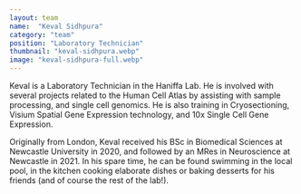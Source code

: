 ```yaml
---
layout: team
name:  "Keval Sidhpura"
category: "team"
position: "Laboratory Technician"
thumbnail: "keval-sidhpura.webp"
image: "keval-sidhpura-full.webp"
---
```

Keval is a Laboratory Technician in the Haniffa Lab. He is involved with several projects related to the Human Cell Atlas by assisting with sample processing, and single cell genomics. He is also training in Cryosectioning, Visium Spatial Gene Expression technology, and 10x Single Cell Gene Expression.

Originally from London, Keval received his BSc in Biomedical Sciences at Newcastle University in 2020, and followed by an MRes in Neuroscience at Newcastle in 2021. In his spare time, he can be found swimming in the local pool, in the kitchen cooking elaborate dishes or baking desserts for his friends (and of course the rest of the lab!).